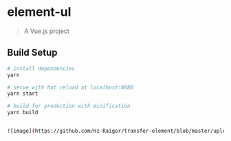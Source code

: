 # element-ul

> A Vue.js project

## Build Setup

``` bash
# install dependencies
yarn

# serve with hot reload at localhost:8080
yarn start

# build for production with minification
yarn build


![image](https://github.com/Hz-Raigor/transfer-element/blob/master/uploadFiles/transfer.jpg)
